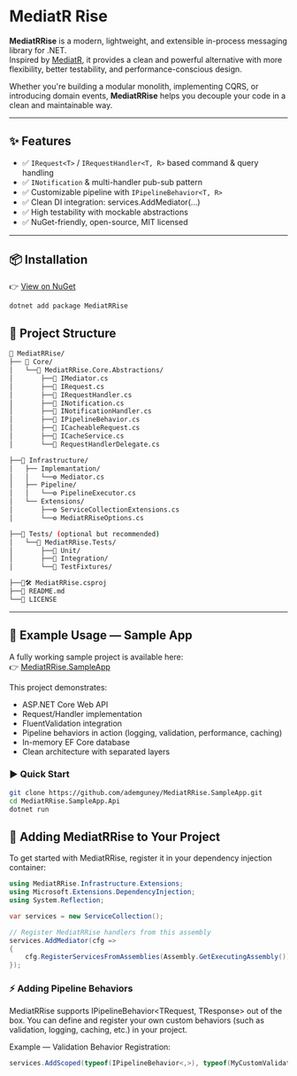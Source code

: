 # MediatR Rise

**MediatRRise** is a modern, lightweight, and extensible in-process messaging library for .NET.  
Inspired by [MediatR](https://github.com/jbogard/MediatR), it provides a clean and powerful alternative with more flexibility, better testability, and performance-conscious design.

Whether you're building a modular monolith, implementing CQRS, or introducing domain events, **MediatRRise** helps you decouple your code in a clean and maintainable way.

---

## ✨ Features

- ✅ `IRequest<T>` / `IRequestHandler<T, R>` based command & query handling
- ✅ `INotification` & multi-handler pub-sub pattern
- ✅ Customizable pipeline with `IPipelineBehavior<T, R>`
- ✅ Clean DI integration: services.AddMediator(...)
- ✅ High testability with mockable abstractions
- ✅ NuGet-friendly, open-source, MIT licensed

---

## 📦 Installation

👉 [View on NuGet](https://www.nuget.org/packages/MediatRRise)

```bash
dotnet add package MediatRRise
```


## 📁 Project Structure

```bash
📁 MediatRRise/
├── 📁 Core/
│   └──📁 MediatRRise.Core.Abstractions/
│       ├──📄 IMediator.cs
│       ├──📄 IRequest.cs
│       ├──📄 IRequestHandler.cs
│       ├──📄 INotification.cs
│       ├──📄 INotificationHandler.cs
│       ├──📄 IPipelineBehavior.cs
│       ├──📄 ICacheableRequest.cs
│       ├──📄 ICacheService.cs
│       └──📄 RequestHandlerDelegate.cs

├──📁 Infrastructure/
│   ├── Implemantation/
│   │   └──⚙️ Mediator.cs
│   ├── Pipeline/
│   │   └──⚙️ PipelineExecutor.cs
│   └── Extensions/
│       ├──⚙️ ServiceCollectionExtensions.cs
│       └──⚙️ MediatRRiseOptions.cs

├──📁 Tests/ (optional but recommended)
│   └──🧪 MediatRRise.Tests/
│       ├──🧪 Unit/
│       ├──🧪 Integration/
│       └──🧪 TestFixtures/

├──📄🛠 MediatRRise.csproj
├──📘 README.md
└──📄 LICENSE

```
---


## 🔗 Example Usage — Sample App

A fully working sample project is available here:  
👉 [MediatRRise.SampleApp](https://github.com/ademguney/MediatRRise.SampleApp)

This project demonstrates:

- ASP.NET Core Web API
- Request/Handler implementation
- FluentValidation integration
- Pipeline behaviors in action (logging, validation, performance, caching)
- In-memory EF Core database
- Clean architecture with separated layers

### ▶️ Quick Start

```bash
git clone https://github.com/ademguney/MediatRRise.SampleApp.git
cd MediatRRise.SampleApp.Api
dotnet run
```

## 🧩 Adding MediatRRise to Your Project
To get started with MediatRRise, register it in your dependency injection container:
```csharp
using MediatRRise.Infrastructure.Extensions;
using Microsoft.Extensions.DependencyInjection;
using System.Reflection;

var services = new ServiceCollection();

// Register MediatRRise handlers from this assembly
services.AddMediator(cfg =>
{
    cfg.RegisterServicesFromAssemblies(Assembly.GetExecutingAssembly());
});
```
### ⚡️ Adding Pipeline Behaviors
MediatRRise supports IPipelineBehavior<TRequest, TResponse> out of the box.
You can define and register your own custom behaviors (such as validation, logging, caching, etc.) in your project.

Example — Validation Behavior Registration:

```csharp
services.AddScoped(typeof(IPipelineBehavior<,>), typeof(MyCustomValidationBehavior<,>));
```

